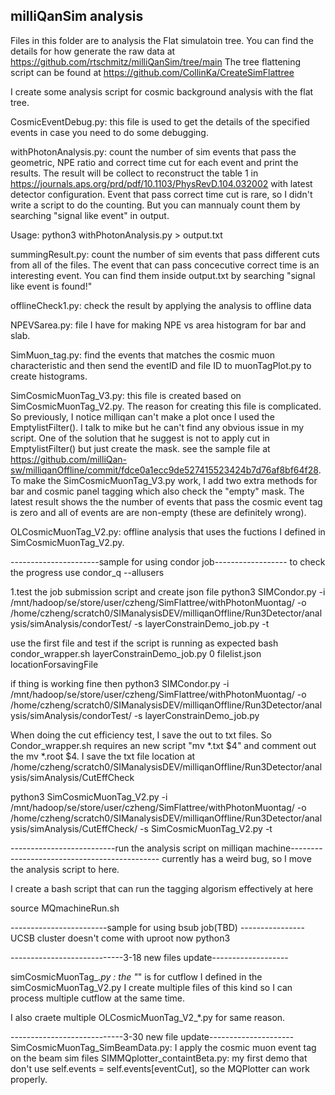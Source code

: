 milliQanSim analysis
----------------------------------------------------------------

Files in this folder are to analysis the Flat simulatoin tree.
You can find the details for how generate the raw data at https://github.com/rtschmitz/milliQanSim/tree/main
The tree flattening script can be found at https://github.com/CollinKa/CreateSimFlattree


I create some analysis script for cosmic background analysis with the flat tree.




CosmicEventDebug.py: this file is used to get the details of the specified events in case you need to do some debugging.

withPhotonAnalysis.py: count the number of sim events that pass the geometric, NPE ratio and correct time cut for each event and print the results. The result will be collect to reconstruct the table 1 in https://journals.aps.org/prd/pdf/10.1103/PhysRevD.104.032002 with latest detector configuration. Event that pass correct time cut is rare, so I didn't write a script to do the counting. But you can mannualy count them by searching "signal like event" in output.

Usage: python3 withPhotonAnalysis.py > output.txt


summingResult.py: count the number of sim events that pass different cuts from all of the files. The event that can pass concecutive correct time is an interesting event. You can find them inside output.txt by searching "signal like event is found!"

offlineCheck1.py: check the result by applying the analysis to offline data

NPEVSarea.py: file I have for making  NPE vs area histogram for bar and slab.

SimMuon_tag.py: find the events that matches the cosmic muon characteristic and then send the eventID and file ID to muonTagPlot.py to create histograms.

SimCosmicMuonTag_V3.py: this file is created based on SimCosmicMuonTag_V2.py. The reason for creating this file is complicated. So previously, I notice milliqan can't make a plot once I used the EmptylistFilter(). I talk to mike but he can't find any obvious issue in my script. One of the solution that he suggest is not to apply cut in EmptylistFilter() but just create the mask. see the sample file at https://github.com/milliQan-sw/milliqanOffline/commit/fdce0a1ecc9de527415523424b7d76af8bf64f28. 
To make the SimCosmicMuonTag_V3.py work, I add two extra methods for bar and cosmic panel tagging which also check the "empty" mask. The latest result shows the the number of events that pass the cosmic event tag is zero and all of events are are non-empty (these are definitely wrong). 





OLCosmicMuonTag_V2.py: offline analysis that uses the fuctions I defined in SimCosmicMuonTag_V2.py.  

----------------------sample for using condor job------------------
to check the progress use condor_q --allusers


1.test the job submission script and create json file
python3 SIMCondor.py -i /mnt/hadoop/se/store/user/czheng/SimFlattree/withPhotonMuontag/ -o /home/czheng/scratch0/SIManalysisDEV/milliqanOffline/Run3Detector/analysis/simAnalysis/condorTest/ -s layerConstrainDemo_job.py -t

use the first file and test if the script is running as expected
bash condor_wrapper.sh layerConstrainDemo_job.py 0 filelist.json locationForsavingFile

if thing is working fine then 
python3 SIMCondor.py -i /mnt/hadoop/se/store/user/czheng/SimFlattree/withPhotonMuontag/ -o /home/czheng/scratch0/SIManalysisDEV/milliqanOffline/Run3Detector/analysis/simAnalysis/condorTest/ -s layerConstrainDemo_job.py


When doing the cut efficiency test, I save the out to txt files. So Condor_wrapper.sh requires an new script "mv *.txt $4" and comment out the mv *.root $4.
I save the txt file location at /home/czheng/scratch0/SIManalysisDEV/milliqanOffline/Run3Detector/analysis/simAnalysis/CutEffCheck


python3 SimCosmicMuonTag_V2.py -i /mnt/hadoop/se/store/user/czheng/SimFlattree/withPhotonMuontag/ -o /home/czheng/scratch0/SIManalysisDEV/milliqanOffline/Run3Detector/analysis/simAnalysis/CutEffCheck/ -s SimCosmicMuonTag_V2.py -t


--------------------------run the analysis script on milliqan machine---------------------------------------------
currently has a weird bug, so I move the analysis script to here.

I create a bash script that can run the tagging algorism effectively at here



source MQmachineRun.sh



------------------------sample for using bsub job(TBD) ----------------
UCSB cluster doesn't come with uproot now
python3 



----------------------------3-18 new files update-------------------

simCosmicMuonTag_*.py : the "*" is for cutflow I defined in the  simCosmicMuonTag_V2.py
I create multiple files of this kind so I can process multiple cutflow at the same time.

I also craete multiple OLCosmicMuonTag_V2_*.py for same reason.



----------------------------3-30 new file update---------------------
SimCosmicMuonTag_SimBeamData.py: I apply the cosmic muon event tag on the beam sim files
SIMMQplotter_containtBeta.py: my first demo that don't use self.events = self.events[eventCut], so the MQPlotter can work properly.







